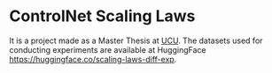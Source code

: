 # ControlNet Scaling Laws
It is a project made as a Master Thesis at [UCU](https://ucu.edu.ua/en/).
The datasets used for conducting experiments are available at HuggingFace https://huggingface.co/scaling-laws-diff-exp.

